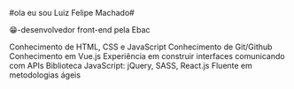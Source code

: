 #ola eu sou Luiz Felipe Machado#




😁-desenvolvedor front-end pela Ebac

Conhecimento de HTML, CSS e JavaScript
Conhecimento de Git/Github
Conhecimento em Vue.js
Experiência em construir interfaces comunicando com APIs
Biblioteca JavaScript: jQuery, SASS, React.js
Fluente em metodologias ágeis

<!-- in your header -->
<link rel="stylesheet" href="https://cdn.jsdelivr.net/gh/devicons/devicon@latest/devicon.min.css">

<!-- in your body -->
<i class="devicon-devicon-plain"></i>


